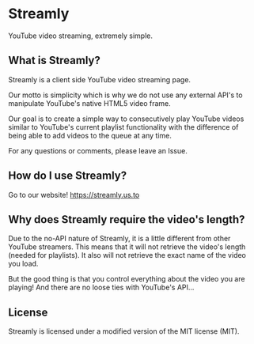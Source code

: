 # Streamly
YouTube video streaming, extremely simple.

## What is Streamly?
Streamly is a client side YouTube video streaming page.

Our motto is simplicity which is why we do not use any external API's to manipulate YouTube's native HTML5 video frame.

Our goal is to create a simple way to consecutively play YouTube videos similar to YouTube's current playlist functionality with the difference of being able to add videos to the queue at any time.

For any questions or comments, please leave an Issue.

## How do I use Streamly?

Go to our website! <https://streamly.us.to>

## Why does Streamly require the video's length?

Due to the no-API nature of Streamly, it is a little different from other YouTube streamers. This means that it will not retrieve the video's length (needed for playlists). It also will not retrieve the exact name of the video you load.

But the good thing is that you control everything about the video you are playing! And there are no loose ties with YouTube's API...

## License

Streamly is licensed under a modified version of the MIT license (MIT).
